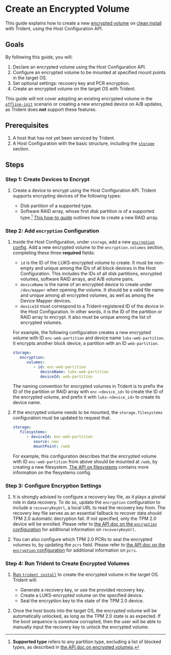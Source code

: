 
# Create an Encrypted Volume

This guide explains how to create a new [encrypted
volume](../Reference/Host-Configuration/API-Reference/EncryptedVolume.md) on
[clean install](../Reference/Glossary.md#clean-install) with Trident, using the
Host Configuration API.

## Goals

By following this guide, you will:

1. Declare an encrypted volume using the Host Configuration API.
1. Configure an encrypted volume to be mounted at specified mount points in the
   target OS.
1. Set optional settings: recovery key and PCR encryption.
1. Create an encrypted volume on the target OS with Trident.

This guide will not cover adopting an existing encrypted volume in the
[`offline-init`](../Explanation/Offline-Init.md) scenario or creating a new
encrypted device on A/B updates, as Trident does **not** support these features.

## Prerequisites

1. A host that has not yet been serviced by Trident.
1. A Host Configuration with the basic structure, including the
   [`storage`](../Reference/Host-Configuration/API-Reference/Storage.md)
   section.

## Steps

### Step 1: Create Devices to Encrypt

1. Create a device to encrypt using the Host Configuration API. Trident supports
   encrypting devices of the following types:

   - Disk partition of a supported type.
   - Software RAID array, whose first disk partition is of a supported type.[^1]
     [This how-to guide](./Create-a-RAID-Array.md) outlines how to create a new
     RAID array.

[^1]: **Supported type** refers to any partition type, excluding a list of
    blocked types, as described in [the API doc on encrypted
    volumes](../Reference/Host-Configuration/API-Reference/EncryptedVolume.md).

### Step 2: Add `encryption` Configuration

1. Inside the Host Configuration, under `storage`, add a new [`encryption`
   config](../Reference/Host-Configuration/API-Reference/Encryption.md). Add a
   new encrypted volume to the `encryption.volumes` section, completing these
   three **required** fields:

   - `id` is the ID of the LUKS-encrypted volume to create. It must be non-empty
     and unique among the IDs of all block devices in the Host Configuration.
     This includes the IDs of all disk partitions, encrypted volumes, software
     RAID arrays, and A/B volume pairs.
   - `deviceName` is the name of an encrypted device to create under
     `/dev/mapper` when opening the volume. It should be a valid file name and
     unique among all encrypted volumes, as well as among the Device Mapper
     devices.
   - `deviceId` must correspond to a Trident-registered ID of the device in the
     Host Configuration. In other words, it is the ID of the partition or RAID
     array to encrypt. It also must be unique among the list of encrypted
     volumes.

   For example, the following configuration creates a new encrypted volume with
   ID `enc-web-partition` and device name `luks-web-partition`. It encrypts
   another block device, a partition with an ID `web-partition`.

   ```yaml
   storage:
      encryption:
         volumes:
            - id: enc-web-partition
               deviceName: luks-web-partition
               deviceId: web-partition
   ```

   The naming convention for encrypted volumes in Trident is to prefix the ID of
   the partition or RAID array with `enc-<device_id>` to create the ID of the
   encrypted volume, and prefix it with `luks-<device_id>` to create its device
   name.

1. If the encrypted volume needs to be mounted, the `storage.filesystems`
   configuration must be updated to request that.

   ```yaml
   storage:
      filesystems:
         - deviceId: enc-web-partition
            source: new
            mountPoint: /web
   ```

   For example, this configuration describes that the encrypted volume with ID
   `enc-web-partition` from above should be mounted at `/web`, by creating a new
   filesystem. [The API on
   filesystems](../Reference/Host-Configuration/API-Reference/FileSystem.md)
   contains more information on the flesystems config.

### Step 3: Configure Encryption Settings

1. It is strongly advised to configure a recovery key file, as it plays a
pivotal role in data recovery. To do so, update the `encryption` configuration
to include a `recoveryKeyUrl`, a local URL to read the recovery key from. The
recovery key file serves as an essential fallback to recover data should TPM 2.0
automatic decryption fail. If not specified, only the TPM 2.0 device will be
enrolled. Please refer to [the API doc on the `encryption`
configuration](../Reference/Host-Configuration/API-Reference/Encryption.md) for
additional information on `recoveryKeyUrl`.

1. You can also configure which TPM 2.0 PCRs to seal the encrypted volumes to,
by updating the `pcrs` field. Please refer to [the API doc on the `encryption`
configuration](../Reference/Host-Configuration/API-Reference/Encryption.md) for
additional information on `pcrs`.

### Step 4: Run Trident to Create Encrypted Volumes

1. [Run `trident install`](./Perform-a-Clean-Install.md) to create the encrypted
   volume in the target OS. Trident will:

   - Generate a recovery key, or use the provided recovery key.
   - Create a LUKS-encrypted volume on the specified device.
   - Seal the encryption key to the state of the TPM 2.0 device.

1. Once the host boots into the target OS, the encrypted volume will be
   automatically unlocked, as long as the TPM 2.0 state is as expected. If the
   boot sequence is somehow corrupted, then the user will be able to manually
   input the recovery key to unlock the encrypted volume.
